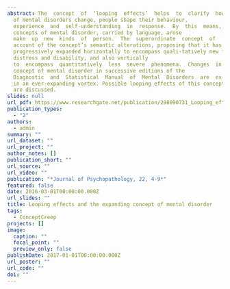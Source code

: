 ```yaml
---
abstract: The  concept  of  ‘looping  effects’  helps  to  clarify  how  psychiatric  conditions  are  moving  targets.  As  professional  understand-ings
  of mental disorders change, people shape their behaviour,
  experience  and  self-understanding  in  response.  By  this  means,  evolving
  concepts of mental disorder, carried by language, arose
  make  up  new  kinds  of  person.  The  superordinate  concept  of  ‘mental  disorder’  is  also  a  moving  target.  This  article  develops  an
  account of the concept’s semantic alterations, proposing that it has
  progressively expanded horizontally to encompass quali-tatively new forms of
  distress and disability, and also vertically
  to  encompass  quantitatively  less  severe  phenomena.  Changes  in the
  concept of mental disorder in successive editions of the
  Diagnostic  and  Statistical  Manual  of  Mental  Disorders  are  ex-amined  to  show  that  its  meaning  has  not  so  much  looped  as  spread
  in an ever-expanding vortex. Possible looping effects of this conceptual creep
  are discussed.
slides: null
url_pdf: https://www.researchgate.net/publication/298090731_Looping_effects_and_the_expanding_concept_of_mental_disorder
publication_types:
  - "2"
authors:
  - admin
summary: ""
url_dataset: ""
url_project: ""
author_notes: []
publication_short: ""
url_source: ""
url_video: ""
publication: "*Journal of Psychopathology, 22, 4-9*"
featured: false
date: 2016-03-01T00:00:00.000Z
url_slides: ""
title: Looping effects and the expanding concept of mental disorder
tags:
  - ConceptCreep
projects: []
image:
  caption: ""
  focal_point: ""
  preview_only: false
publishDate: 2017-01-01T00:00:00.000Z
url_poster: ""
url_code: ""
doi: ""
---
```

